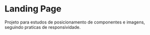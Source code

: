 # Landing Page
Projeto para estudos de posicionamento de componentes e imagens, seguindo praticas de responsividade.
